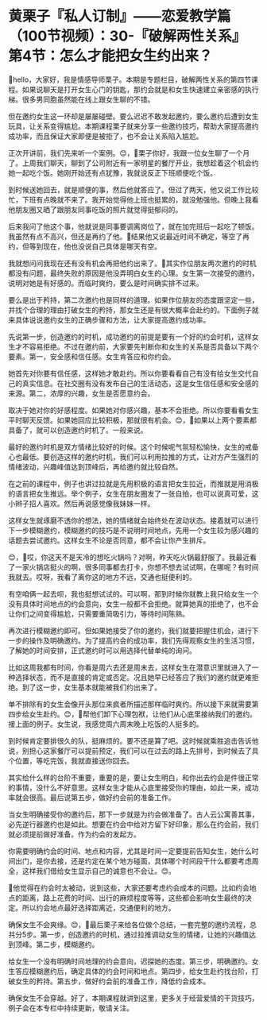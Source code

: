 # 黄栗子『私人订制』——恋爱教学篇（100节视频）：30-『破解两性关系』第4节：怎么才能把女生约出来？

🎼hello，大家好，我是情感导师栗子。本期是专题栏目，破解两性关系的第四节课程。如果说聊天是打开女生心门的钥匙，那约会就是和女生快速建立亲密感的执行梯。很多男同胞虽然能在线上跟女生聊的不错。

但在邀约女生这一环却是屡屡碰壁。要么迟迟不敢发起邀约，要么邀约后遭到女生玩具，让关系变得尴尬。本期课程栗子就来分享一些邀约技巧，帮助大家提高邀约成功率，而且保证大家即便是被拒了，也不会让关系陷入尴尬。

正次开讲前，我们先来听一个案例。😊，🎼栗子你好，我跟一位女生聊了一个月了。上周我们聊天，聊到了公司附近有一家明星的餐厅开业，我想趁着这个机会约她一起吃个饭。她刚开始还有点犹豫，我就说反正下班顺便吃个饭。

到时候送她回去，就是顺便的事，然后他就答应了。但过了两天，他又说工作比较忙，下班有点晚就不来了。我开始觉得他上班也挺累的，就没勉强他。但晚上我看他朋友圈又晒了跟朋友同事吃饭的照片就觉得挺郁闷的。

后来我问了他这个事，他就说是同事要调离岗位了，就在加完班后一起吃了顿饭。我虽然有点不高兴，但还是再约了他。🎼结果他又说最近时间不确定，等空了再约，但等到现在，他也没说自己具体是哪天有空。

我就想问问我现在还有没有机会再把他约出来了。🎼其实作位朋友两次邀约的时机都没有问题，最终失败的原因是他没弄明白女生的心理。女生第一次接受的邀约，说明对她是有好感的。而临时爽约，要么是时间确实排不过来。

要么是出于矜持，第二次邀约也是同样的道理。如果作位朋友的态度跟坚定一些，并找个合理的理由打破女生的矜持，那女生还是有很大概率会赴约的。下面例子就来具体说说邀约女生的正确步骤和方法，让大家提高邀约成功率。

先说第一步，创造邀约的时机，成功邀约的前提是要有一个好的约会时机，这样女生才不容易拒绝。不过在邀约前，大家要先判断你和女生的关系是否具备以下两个要素。第一，安全感和信任感。女生肯答应和你约会。

她首先对你要有信任感，这样她才敢赴约。所以你要看看自己有没有给女生交代自己的真实信息。在社交圈有没有发布自己的生活动态，这是女生信任感和安全感的来源。第二，浓厚的兴趣，女生是否愿意约会。

取决于她对你的好感程度。如果她对你感兴趣，基本不会拒绝。所以你要看看女生平时聊天反馈。如果她回应比较积极，那就很有机会。😊，🎼如果以上两个要素都具备了，就可以创造邀约时机了。一般来说。

最好的邀约时机是双方情绪比较好的时候。这个时候呢气氛轻松愉快，女生的戒备心也最低。要创造这样的邀约时机，我们可以利用拉推的方式，让对方产生强烈的情绪波动，兴趣峰值达到顶峰后，再给邀约就比较自然。

在之前的课程中，例子也讲过拉就是先用积极的语言把女生拉近，而推就是用消极的语言把女生推远。举个例子，女生在朋友圈发了一张自拍，也可以说真可爱，这小辫子招人喜欢。然后再说感觉像我妹妹一样。

这样女生就琢磨不透你的想法，她的情绪就会始终处在波动状态。接着就可以进行下一步模糊邀约，模糊邀约的技巧是不说明时间地点，先用一个女生较为感兴趣的话题去尝试邀约。这样女生不论是否同意，都不会让你产生排斥。

😊，🎼哎，你这天不是天冷的想吃火锅吗？对啊，昨天吃火锅最舒服了。我最近看了一家火锅店挺火的啊，很多同事都去打卡，你想不想去试试啊，在哪呢？有时间我就去。哎呀，我看了离你这的地方不远，交通也挺便利的。

有空咱俩一起去呗，我也挺想试试的。可以啊，那到时候你就教上我只给女生一个没有具体时间地点的约会意向，女生一般都不会拒绝。就算她真的拒绝了，也不会让你们之间变得尴尬，只需要重简吸引力，等待时间陈熟。

再次进行模糊邀约即可。但如果她接受了你的邀约，我们就要把握住机会，进行下一步的操作及明确邀约。为了提高约会的成功率，我们先得观察女生的生活习惯，了解她的时间安排，正式邀约时可以用选择代替单纯的询问。

比如这周我都有时间，你看是周六去还是周末去，这样女生在潜意识里就进入了一种选择状态，而不是直接的肯定或否定。况且她早已经答应了我们的邀约就更难拒绝。到了这一步，女生基本就能被我们约出来了。

单不排除有的女生会像开头那位来疯者所描述那样临时爽约。所以接下来就需要第四步给女生赴约。😊，🎼帮他们卸下心理包袱，让他们从心底里接纳我们的邀约。接上面的例子。女生说，我感觉周六周末晚上吃饭的人挺多的。

到时候肯定要排很久的队，挺麻烦的。要不还是算了吧。这时候就乘胜追击告诉他说，别担心这家餐厅可以提前预定，我们可以在过去的路上先排号，到时候去了具个位置，等吃完饭，我就直接送你回去。

其实给什么样的台阶不重要，重要的是，要让女生明白，和你出去约会是件很正常的事情，没什么不好意思。这样女生才能从心底里接受你的理由，如此一来，成功率就会很高。最后说第五步，做好约会前的准备工作。

当女生明确接受你的邀约后，那下一步就是为约会做准备了。古人云公寓善其事，必先逆行器邀约也是如此。想要在约会中给对方留下好印象，那么在约会前，我们就必须提前做好准备。作为约会的发起方。

你需要明确约会的时间、地点和内容，尤其是时间一定要提前告知女生，她什么时间出门，是你去接，还是约定在某个地方碰面，具体哪个时间段干什么都要考虑周全，这样我们借给女生显示自己的诚意也不会让。😊。

🎼他觉得在约会时太被动，说到这些，大家还要考虑约会成本的问题。比如约会地点的距离，路上花费的时间、出行的麻烦程度等等，这些都会影响女生最终的决定。所以约会地点最好选择距离近，交通便利的地方。

确保女生不会爽缘。😊，🎼最后栗子来给各位做个总结，一套完整的邀约流程，总共分5步。第一步，创造邀约的时机，通过拉推调动女生的情绪，让她的兴趣值达到顶峰。第二步，模糊邀约。

给女生一个没有明确时间地理的约会意向，迟探她的态度。第三步，明确邀约。女生答应模糊邀约后，确定具体的约会时间和地点。第四步，给女生赴约找台阶，打破女生的矜持。第五步，做好约会前的准备工作，降低约会成本。

确保女生不会穿越。好了，本期课程就讲到这里，更多关于经营爱情的干货技巧，例子会在本专栏中持续更新，敬请关注。

